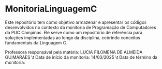 # MonitoriaLinguagemC
Este repositório tem como objetivo armazenar e apresentar os códigos desenvolvidos no contexto da monitoria de Programação de Computadores da PUC Campinas. Ele serve como um repositório de referência para soluções implementadas ao longo da disciplina, cobrindo conceitos fundamentais da Linguagem C.

Professora responsável pela matéria: LUCIA FILOMENA DE ALMEIDA GUIMARAES \t
Data de início da monitoria: 14/03/2025 \t
Data de término da monitoria: 
